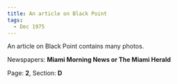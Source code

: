 ```yaml
---  
title: An article on Black Point  
tags:  
  - Dec 1975  
---  
```

  
An article on Black Point contains many photos.  
  
Newspapers: **Miami Morning News or The Miami Herald**  
  
Page: **2**, Section: **D** 
